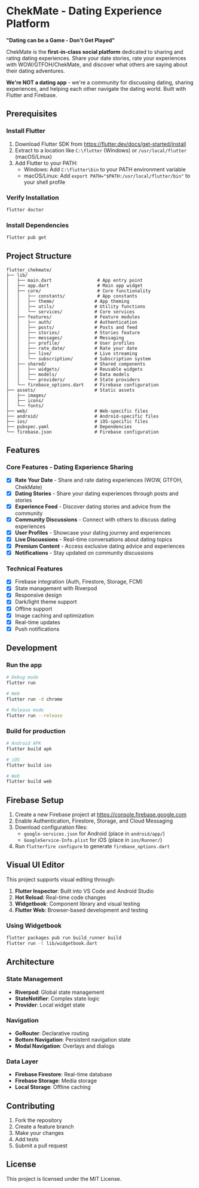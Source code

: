 # ChekMate - Dating Experience Platform

**"Dating can be a Game - Don't Get Played"**

ChekMate is the **first-in-class social platform** dedicated to sharing and rating dating experiences. Share your date stories, rate your experiences with WOW/GTFOH/ChekMate, and discover what others are saying about their dating adventures.

**We're NOT a dating app** - we're a community for discussing dating, sharing experiences, and helping each other navigate the dating world. Built with Flutter and Firebase.

## Prerequisites

### Install Flutter
1. Download Flutter SDK from https://flutter.dev/docs/get-started/install
2. Extract to a location like `C:\flutter` (Windows) or `/usr/local/flutter` (macOS/Linux)
3. Add Flutter to your PATH:
   - Windows: Add `C:\flutter\bin` to your PATH environment variable
   - macOS/Linux: Add `export PATH="$PATH:/usr/local/flutter/bin"` to your shell profile

### Verify Installation
```bash
flutter doctor
```

### Install Dependencies
```bash
flutter pub get
```

## Project Structure

```
flutter_chekmate/
├── lib/
│   ├── main.dart                 # App entry point
│   ├── app.dart                  # Main app widget
│   ├── core/                     # Core functionality
│   │   ├── constants/            # App constants
│   │   ├── theme/               # App theming
│   │   ├── utils/               # Utility functions
│   │   └── services/            # Core services
│   ├── features/                # Feature modules
│   │   ├── auth/                # Authentication
│   │   ├── posts/               # Posts and feed
│   │   ├── stories/             # Stories feature
│   │   ├── messages/            # Messaging
│   │   ├── profile/             # User profiles
│   │   ├── rate_date/           # Rate your date
│   │   ├── live/                # Live streaming
│   │   └── subscription/        # Subscription system
│   ├── shared/                  # Shared components
│   │   ├── widgets/             # Reusable widgets
│   │   ├── models/              # Data models
│   │   └── providers/           # State providers
│   └── firebase_options.dart    # Firebase configuration
├── assets/                      # Static assets
│   ├── images/
│   ├── icons/
│   └── fonts/
├── web/                         # Web-specific files
├── android/                     # Android-specific files
├── ios/                         # iOS-specific files
├── pubspec.yaml                 # Dependencies
└── firebase.json                # Firebase configuration
```

## Features

### Core Features - Dating Experience Sharing
- [x] **Rate Your Date** - Share and rate dating experiences (WOW, GTFOH, ChekMate)
- [x] **Dating Stories** - Share your dating experiences through posts and stories
- [x] **Experience Feed** - Discover dating stories and advice from the community
- [x] **Community Discussions** - Connect with others to discuss dating experiences
- [x] **User Profiles** - Showcase your dating journey and experiences
- [x] **Live Discussions** - Real-time conversations about dating topics
- [x] **Premium Content** - Access exclusive dating advice and experiences
- [x] **Notifications** - Stay updated on community discussions

### Technical Features
- [x] Firebase integration (Auth, Firestore, Storage, FCM)
- [x] State management with Riverpod
- [x] Responsive design
- [x] Dark/light theme support
- [x] Offline support
- [x] Image caching and optimization
- [x] Real-time updates
- [x] Push notifications

## Development

### Run the app
```bash
# Debug mode
flutter run

# Web
flutter run -d chrome

# Release mode
flutter run --release
```

### Build for production
```bash
# Android APK
flutter build apk

# iOS
flutter build ios

# Web
flutter build web
```

## Firebase Setup

1. Create a new Firebase project at https://console.firebase.google.com
2. Enable Authentication, Firestore, Storage, and Cloud Messaging
3. Download configuration files:
   - `google-services.json` for Android (place in `android/app/`)
   - `GoogleService-Info.plist` for iOS (place in `ios/Runner/`)
4. Run `flutterfire configure` to generate `firebase_options.dart`

## Visual UI Editor

This project supports visual editing through:

1. **Flutter Inspector**: Built into VS Code and Android Studio
2. **Hot Reload**: Real-time code changes
3. **Widgetbook**: Component library and visual testing
4. **Flutter Web**: Browser-based development and testing

### Using Widgetbook
```bash
flutter packages pub run build_runner build
flutter run -t lib/widgetbook.dart
```

## Architecture

### State Management
- **Riverpod**: Global state management
- **StateNotifier**: Complex state logic
- **Provider**: Local widget state

### Navigation
- **GoRouter**: Declarative routing
- **Bottom Navigation**: Persistent navigation state
- **Modal Navigation**: Overlays and dialogs

### Data Layer
- **Firebase Firestore**: Real-time database
- **Firebase Storage**: Media storage
- **Local Storage**: Offline caching

## Contributing

1. Fork the repository
2. Create a feature branch
3. Make your changes
4. Add tests
5. Submit a pull request

## License

This project is licensed under the MIT License.
